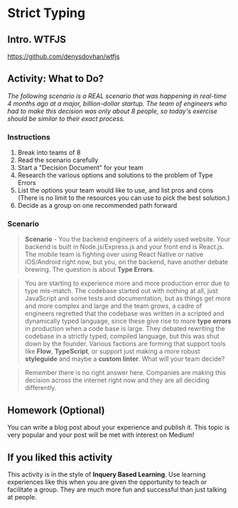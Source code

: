 # Strict Typing

## Intro. WTFJS

https://github.com/denysdovhan/wtfjs

## Activity: What to Do?

_The following scenario is a REAL scenario that was happening in real-time 4 months ago at a major, billion-dollar startup. The team of engineers who had to make this decision was only about 8 people, so today's exercise should be similar to their exact process._

### Instructions

1. Break into teams of 8
1. Read the scenario carefully
1. Start a "Decision Document" for your team
1. Research the various options and solutions to the problem of Type Errors
1. List the options your team would like to use, and list pros and cons (There is no limit to the resources you can use to pick the best solution.)
1. Decide as a group on one recommended path forward

### Scenario

> **Scenario** - You the backend engineers of a widely used website. Your backend is built in Node.js/Express.js and your front end is React.js. The mobile team is fighting over using React Native or native iOS/Android right now, but you, on the backend, have another debate brewing. The question is about **Type Errors**.

> You are starting to experience more and more production error due to type mis-match. The codebase started out with nothing at all, just JavaScript and some tests and documentation, but as things get more and more complex and large and the team grows, a cadre of engineers regretted that the codebase was written in a scripted and dynamically typed language, since these give rise to more **type errors** in production when a code base is large. They debated rewriting the codebase in a strictly typed, compiled language, but this was shut down by the founder. Various factions are forming that support tools like **Flow**, **TypeScript**, or support just making a more robust **styleguide** and maybe a **custom linter**. What will your team decide?

> Remember there is no right answer here. Companies are making this decision across the internet right now and they are all deciding differently.

## Homework (Optional)

You can write a blog post about your experience and publish it. This topic is very popular and your post will be met with interest on Medium!

## If you liked this activity

This activity is in the style of **Inquery Based Learning**. Use learning experiences like this when you are given the opportunity to teach or facilitate a group. They are much more fun and successful than just talking at people.
